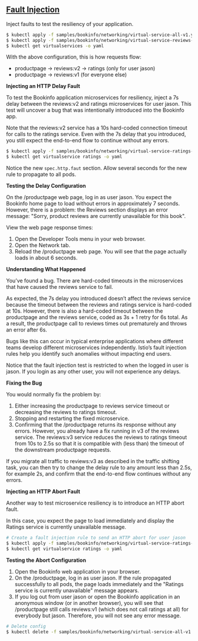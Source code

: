 ## [Fault Injection](https://istio.io/latest/docs/tasks/traffic-management/fault-injection/)

Inject faults to test the resiliency of your application.

```sh
$ kubectl apply -f samples/bookinfo/networking/virtual-service-all-v1.yaml
$ kubectl apply -f samples/bookinfo/networking/virtual-service-reviews-test-v2.yaml
$ kubectl get virtualservices -o yaml
```

With the above configuration, this is how requests flow:

- productpage → reviews:v2 → ratings (only for user jason)
- productpage → reviews:v1 (for everyone else)

**Injecting an HTTP Delay Fault**

To test the Bookinfo application microservices for resiliency, inject a 7s delay between the reviews:v2 and ratings microservices for user jason. This test will uncover a bug that was intentionally introduced into the Bookinfo app.

Note that the reviews:v2 service has a 10s hard-coded connection timeout for calls to the ratings service. Even with the 7s delay that you introduced, you still expect the end-to-end flow to continue without any errors.

```sh
$ kubectl apply -f samples/bookinfo/networking/virtual-service-ratings-test-delay.yaml
$ kubectl get virtualservice ratings -o yaml
```

Notice the new `spec.http.faut` section. Allow several seconds for the new rule to propagate to all pods.

**Testing the Delay Configuration**

On the /productpage web page, log in as user jason. You expect the Bookinfo home page to load without errors in approximately 7 seconds. However, there is a problem: the Reviews section displays an error message: "Sorry, product reviews are currently unavailable for this book".

View the web page response times:

1. Open the Developer Tools menu in your web browser.
2. Open the Network tab.
3. Reload the /productpage web page. You will see that the page actually loads in about 6 seconds.

**Understanding What Happened**

You’ve found a bug. There are hard-coded timeouts in the microservices that have caused the reviews service to fail.

As expected, the 7s delay you introduced doesn’t affect the reviews service because the timeout between the reviews and ratings service is hard-coded at 10s. However, there is also a hard-coded timeout between the productpage and the reviews service, coded as 3s + 1 retry for 6s total. As a result, the productpage call to reviews times out prematurely and throws an error after 6s.

Bugs like this can occur in typical enterprise applications where different teams develop different microservices independently. Istio’s fault injection rules help you identify such anomalies without impacting end users.

Notice that the fault injection test is restricted to when the logged in user is jason. If you login as any other user, you will not experience any delays.

**Fixing the Bug**

You would normally fix the problem by:

1. Either increasing the productpage to reviews service timeout or decreasing the reviews to ratings timeout.
2. Stopping and restarting the fixed microservice.
3. Confirming that the /productpage returns its response without any errors. However, you already have a fix running in v3 of the reviews service. The reviews:v3 service reduces the reviews to ratings timeout from 10s to 2.5s so that it is compatible with (less than) the timeout of the downstream productpage requests.

If you migrate all traffic to reviews:v3 as described in the traffic shifting task, you can then try to change the delay rule to any amount less than 2.5s, for example 2s, and confirm that the end-to-end flow continues without any errors.

**Injecting an HTTP Abort Fault**

Another way to test microservice resiliency is to introduce an HTTP abort fault.

In this case, you expect the page to load immediately and display the Ratings service is currently unavailable message.

```sh
# Create a fault injection rule to send an HTTP abort for user jason
$ kubectl apply -f samples/bookinfo/networking/virtual-service-ratings-test-abort.yaml
$ kubectl get virtualservice ratings -o yaml
```

**Testing the Abort Configuration**

1. Open the Bookinfo web application in your browser.
2. On the /productpage, log in as user jason. If the rule propagated successfully to all pods, the page loads immediately and the "Ratings service is currently unavailable" message appears.
3. If you log out from user jason or open the Bookinfo application in an anonymous window (or in another browser), you will see that /productpage still calls reviews:v1 (which does not call ratings at all) for everybody but jason. Therefore, you will not see any error message.

```sh
# Delete config
$ kubectl delete -f samples/bookinfo/networking/virtual-service-all-v1.yaml
```
